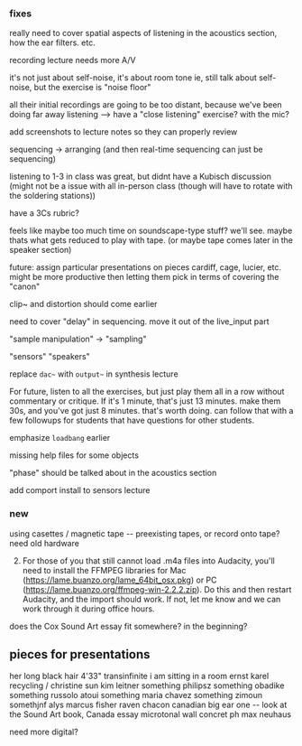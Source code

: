 ### fixes

really need to cover spatial aspects of listening in the acoustics section, how the ear filters. etc.

recording lecture needs more A/V

it's not just about self-noise, it's about room tone
ie, still talk about self-noise, but the exercise is "noise floor"

all their initial recordings are going to be too distant, because we've been doing far away listening --> have a "close listening" exercise? with the mic?

add screenshots to lecture notes so they can properly review

sequencing -> arranging (and then real-time sequencing can just be sequencing)

listening to 1-3 in class was great, but didnt have a Kubisch discussion (might not be a issue with all in-person class (though will have to rotate with the soldering stations))

have a 3Cs rubric?

feels like maybe too much time on soundscape-type stuff? we'll see. maybe thats what gets reduced to play with tape. (or maybe tape comes later in the speaker section)

future: assign particular presentations on pieces
cardiff, cage, lucier, etc. might be more productive then letting them pick in terms of covering the "canon"

clip~ and distortion should come earlier

need to cover "delay" in sequencing. move it out of the live_input part

"sample manipulation" -> "sampling"

"sensors"
"speakers"

replace `dac~` with `output~` in synthesis lecture

For future, listen to all the exercises, but just play them all in a row without commentary or critique. If it's 1 minute, that's just 13 minutes. make them 30s, and you've got just 8 minutes. that's worth doing. can follow that with a few followups for students that have questions for other students.

emphasize `loadbang` earlier

missing help files for some objects

"phase" should be talked about in the acoustics section

add comport install to sensors lecture


### new

using casettes / magnetic tape -- preexisting tapes, or record onto tape? need old hardware


2) For those of you that still cannot load .m4a files into Audacity, you'll need to install the FFMPEG libraries for Mac (https://lame.buanzo.org/lame_64bit_osx.pkg) or PC (https://lame.buanzo.org/ffmpeg-win-2.2.2.zip). Do this and then restart Audacity, and the import should work. If not, let me know and we can work through it during office hours.

does the Cox Sound Art essay fit somewhere? in the beginning?


## pieces for presentations

her long black hair
4'33"
transinfinite
i am sitting in a room
ernst karel recycling
/
christine sun kim
leitner something
philipsz something
obadike something
russolo
atoui something
maria chavez something
zimoun somethjnf
alys
marcus fisher
raven chacon
canadian big ear one -- look at the Sound Art book, Canada essay
microtonal wall
concret ph
max neuhaus


need more digital?
